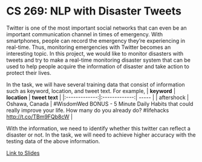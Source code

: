 # CS 269: NLP with Disaster Tweets

Twitter is one of the most important social networks that can even be an important communication channel in times of emergency. With smartphones, people can record the emergency they’re experiencing in real-time. Thus, monitoring emergencies with Twitter becomes an interesting topic. In this project, we would like to monitor disasters with tweets and try to make a real-time monitoring disaster system that can be used to help people acquire the information of disaster and take action to protect their lives.

In the task, we will have several training data that consist of information such as keyword, location, and tweet text. For example, 
| **keyword**        | **location**        | **tweet text**  |
|:-------------:|:-------------:| ----- |
| aftershock      | Oshawa, Canada | #WisdomWed BONUS - 5 Minute Daily Habits that could really improve your life. How many do you already do? #lifehacks http://t.co/TBm9FQb8cW |

With the information, we need to identify whether this twitter can reflect a disaster or not. In the task, we will need to achieve higher accuracy with the testing data of the above information.

[Link to Slides](https://docs.google.com/presentation/d/1Ray4WhzMVmDYkc890MHWHUGFlhoDabk4A3bkGwot0wk/edit#slide=id.p)